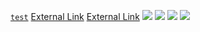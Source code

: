 [](./test)
<a href="./test"></a>
[](./test.MD)
[](/test.md)
<a href="./test.md"></a>
<a href="/test.md"></a>
[](./a/test.md)
[](/a/test.md)
<a href="./a/test.md"></a>
<a href="/a/test.md"></a>
[](./test.md#header)
[](./a/test.md#header)
<a href="./test.md#header"></a>
<a href="./a/test.md#header"></a>
[](/test.md#header)
[](/a/test.md#header)
<a href="/test.md#header"></a>
<a href="/a/test.md#header"></a>
[](/a/test.md?a=1&b=2#header)
<a href="/a/test.md?a=1&b=2#header"></a>
[`test`](/test)
<a href="https://d.umijs.org/some.md">External Link</a>
[External Link](https://d.umijs.org/some.md)
<a href="./test"><img src="logo.png" /></a>
<a href="/a/test.md"><img src="./assets/logo.png" /></a>
<a href="/a/test.md?a=1&b=2#header"><img src="/public/logo.png" /></a>
<a href="https://d.umijs.org/some.md"><img src="https://d.umijs.org/public/logo.png" /></a>
